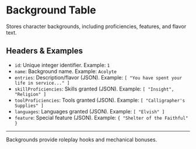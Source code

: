 # Background Table

Stores character backgrounds, including proficiencies, features, and flavor text.

## Headers & Examples

- `id`: Unique integer identifier. Example: `1`
- `name`: Background name. Example: `Acolyte`
- `entries`: Description/flavor (JSON). Example: `[ "You have spent your life in service..." ]`
- `skillProficiencies`: Skills granted (JSON). Example: `[ "Insight", "Religion" ]`
- `toolProficiencies`: Tools granted (JSON). Example: `[ "Calligrapher's Supplies" ]`
- `languages`: Languages granted (JSON). Example: `[ "Elvish" ]`
- `feature`: Special feature (JSON). Example: `{ "Shelter of the Faithful" }`

---
Backgrounds provide roleplay hooks and mechanical bonuses.